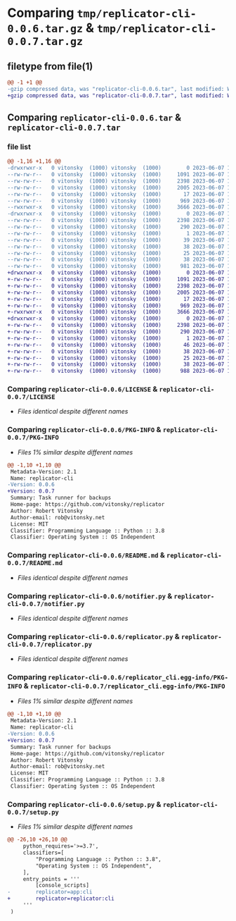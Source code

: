 # Comparing `tmp/replicator-cli-0.0.6.tar.gz` & `tmp/replicator-cli-0.0.7.tar.gz`

## filetype from file(1)

```diff
@@ -1 +1 @@
-gzip compressed data, was "replicator-cli-0.0.6.tar", last modified: Wed Jun  7 19:20:55 2023, max compression
+gzip compressed data, was "replicator-cli-0.0.7.tar", last modified: Wed Jun  7 19:24:45 2023, max compression
```

## Comparing `replicator-cli-0.0.6.tar` & `replicator-cli-0.0.7.tar`

### file list

```diff
@@ -1,16 +1,16 @@
-drwxrwxr-x   0 vitonsky  (1000) vitonsky  (1000)        0 2023-06-07 19:20:55.914887 replicator-cli-0.0.6/
--rw-rw-r--   0 vitonsky  (1000) vitonsky  (1000)     1091 2023-06-07 16:04:30.000000 replicator-cli-0.0.6/LICENSE
--rw-rw-r--   0 vitonsky  (1000) vitonsky  (1000)     2398 2023-06-07 19:20:55.914887 replicator-cli-0.0.6/PKG-INFO
--rw-rw-r--   0 vitonsky  (1000) vitonsky  (1000)     2005 2023-06-07 16:04:30.000000 replicator-cli-0.0.6/README.md
--rw-rw-r--   0 vitonsky  (1000) vitonsky  (1000)       17 2023-06-07 16:09:14.000000 replicator-cli-0.0.6/meta.py
--rw-rw-r--   0 vitonsky  (1000) vitonsky  (1000)      969 2023-06-07 18:23:00.000000 replicator-cli-0.0.6/notifier.py
--rwxrwxr-x   0 vitonsky  (1000) vitonsky  (1000)     3666 2023-06-07 19:17:09.000000 replicator-cli-0.0.6/replicator.py
-drwxrwxr-x   0 vitonsky  (1000) vitonsky  (1000)        0 2023-06-07 19:20:55.914887 replicator-cli-0.0.6/replicator_cli.egg-info/
--rw-rw-r--   0 vitonsky  (1000) vitonsky  (1000)     2398 2023-06-07 19:20:55.000000 replicator-cli-0.0.6/replicator_cli.egg-info/PKG-INFO
--rw-rw-r--   0 vitonsky  (1000) vitonsky  (1000)      290 2023-06-07 19:20:55.000000 replicator-cli-0.0.6/replicator_cli.egg-info/SOURCES.txt
--rw-rw-r--   0 vitonsky  (1000) vitonsky  (1000)        1 2023-06-07 19:20:55.000000 replicator-cli-0.0.6/replicator_cli.egg-info/dependency_links.txt
--rw-rw-r--   0 vitonsky  (1000) vitonsky  (1000)       39 2023-06-07 19:20:55.000000 replicator-cli-0.0.6/replicator_cli.egg-info/entry_points.txt
--rw-rw-r--   0 vitonsky  (1000) vitonsky  (1000)       38 2023-06-07 19:20:55.000000 replicator-cli-0.0.6/replicator_cli.egg-info/requires.txt
--rw-rw-r--   0 vitonsky  (1000) vitonsky  (1000)       25 2023-06-07 19:20:55.000000 replicator-cli-0.0.6/replicator_cli.egg-info/top_level.txt
--rw-rw-r--   0 vitonsky  (1000) vitonsky  (1000)       38 2023-06-07 19:20:55.914887 replicator-cli-0.0.6/setup.cfg
--rw-rw-r--   0 vitonsky  (1000) vitonsky  (1000)      981 2023-06-07 16:06:48.000000 replicator-cli-0.0.6/setup.py
+drwxrwxr-x   0 vitonsky  (1000) vitonsky  (1000)        0 2023-06-07 19:24:45.973139 replicator-cli-0.0.7/
+-rw-rw-r--   0 vitonsky  (1000) vitonsky  (1000)     1091 2023-06-07 16:04:30.000000 replicator-cli-0.0.7/LICENSE
+-rw-rw-r--   0 vitonsky  (1000) vitonsky  (1000)     2398 2023-06-07 19:24:45.973139 replicator-cli-0.0.7/PKG-INFO
+-rw-rw-r--   0 vitonsky  (1000) vitonsky  (1000)     2005 2023-06-07 16:04:30.000000 replicator-cli-0.0.7/README.md
+-rw-rw-r--   0 vitonsky  (1000) vitonsky  (1000)       17 2023-06-07 19:24:31.000000 replicator-cli-0.0.7/meta.py
+-rw-rw-r--   0 vitonsky  (1000) vitonsky  (1000)      969 2023-06-07 19:23:44.000000 replicator-cli-0.0.7/notifier.py
+-rwxrwxr-x   0 vitonsky  (1000) vitonsky  (1000)     3666 2023-06-07 19:23:44.000000 replicator-cli-0.0.7/replicator.py
+drwxrwxr-x   0 vitonsky  (1000) vitonsky  (1000)        0 2023-06-07 19:24:45.973139 replicator-cli-0.0.7/replicator_cli.egg-info/
+-rw-rw-r--   0 vitonsky  (1000) vitonsky  (1000)     2398 2023-06-07 19:24:45.000000 replicator-cli-0.0.7/replicator_cli.egg-info/PKG-INFO
+-rw-rw-r--   0 vitonsky  (1000) vitonsky  (1000)      290 2023-06-07 19:24:45.000000 replicator-cli-0.0.7/replicator_cli.egg-info/SOURCES.txt
+-rw-rw-r--   0 vitonsky  (1000) vitonsky  (1000)        1 2023-06-07 19:24:45.000000 replicator-cli-0.0.7/replicator_cli.egg-info/dependency_links.txt
+-rw-rw-r--   0 vitonsky  (1000) vitonsky  (1000)       46 2023-06-07 19:24:45.000000 replicator-cli-0.0.7/replicator_cli.egg-info/entry_points.txt
+-rw-rw-r--   0 vitonsky  (1000) vitonsky  (1000)       38 2023-06-07 19:24:45.000000 replicator-cli-0.0.7/replicator_cli.egg-info/requires.txt
+-rw-rw-r--   0 vitonsky  (1000) vitonsky  (1000)       25 2023-06-07 19:24:45.000000 replicator-cli-0.0.7/replicator_cli.egg-info/top_level.txt
+-rw-rw-r--   0 vitonsky  (1000) vitonsky  (1000)       38 2023-06-07 19:24:45.973139 replicator-cli-0.0.7/setup.cfg
+-rw-rw-r--   0 vitonsky  (1000) vitonsky  (1000)      988 2023-06-07 19:24:01.000000 replicator-cli-0.0.7/setup.py
```

### Comparing `replicator-cli-0.0.6/LICENSE` & `replicator-cli-0.0.7/LICENSE`

 * *Files identical despite different names*

### Comparing `replicator-cli-0.0.6/PKG-INFO` & `replicator-cli-0.0.7/PKG-INFO`

 * *Files 1% similar despite different names*

```diff
@@ -1,10 +1,10 @@
 Metadata-Version: 2.1
 Name: replicator-cli
-Version: 0.0.6
+Version: 0.0.7
 Summary: Task runner for backups
 Home-page: https://github.com/vitonsky/replicator
 Author: Robert Vitonsky
 Author-email: rob@vitonsky.net
 License: MIT
 Classifier: Programming Language :: Python :: 3.8
 Classifier: Operating System :: OS Independent
```

### Comparing `replicator-cli-0.0.6/README.md` & `replicator-cli-0.0.7/README.md`

 * *Files identical despite different names*

### Comparing `replicator-cli-0.0.6/notifier.py` & `replicator-cli-0.0.7/notifier.py`

 * *Files identical despite different names*

### Comparing `replicator-cli-0.0.6/replicator.py` & `replicator-cli-0.0.7/replicator.py`

 * *Files identical despite different names*

### Comparing `replicator-cli-0.0.6/replicator_cli.egg-info/PKG-INFO` & `replicator-cli-0.0.7/replicator_cli.egg-info/PKG-INFO`

 * *Files 1% similar despite different names*

```diff
@@ -1,10 +1,10 @@
 Metadata-Version: 2.1
 Name: replicator-cli
-Version: 0.0.6
+Version: 0.0.7
 Summary: Task runner for backups
 Home-page: https://github.com/vitonsky/replicator
 Author: Robert Vitonsky
 Author-email: rob@vitonsky.net
 License: MIT
 Classifier: Programming Language :: Python :: 3.8
 Classifier: Operating System :: OS Independent
```

### Comparing `replicator-cli-0.0.6/setup.py` & `replicator-cli-0.0.7/setup.py`

 * *Files 1% similar despite different names*

```diff
@@ -26,10 +26,10 @@
     python_requires='>=3.7',
     classifiers=[
         "Programming Language :: Python :: 3.8",
         "Operating System :: OS Independent",
     ],
     entry_points = '''
         [console_scripts]
-        replicator=app:cli
+        replicator=replicator:cli
     '''
 )
```

